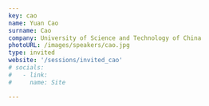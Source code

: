 ```yaml
---
key: cao
name: Yuan Cao
surname: Cao
company: University of Science and Technology of China
photoURL: /images/speakers/cao.jpg
type: invited
website: '/sessions/invited_cao'
# socials:
#   - link: 
#     name: Site

---
```

